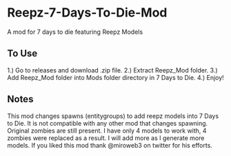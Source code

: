 # Reepz-7-Days-To-Die-Mod
A mod for 7 days to die featuring Reepz Models

## To Use

1.) Go to releases and download .zip file.
2.) Extract Reepz_Mod folder.
3.) Add Reepz_Mod folder into Mods folder directory in 7 Days to Die.
4.) Enjoy!


## Notes
This mod changes spawns (entitygroups) to add reepz models into 7 Days to Die. It is not compatible with any other mod that changes spawning. Original zombies are still present. I have only 4 models to work with, 4 zombies were replaced as a result. I will add more as I generate more models. If you liked this mod thank @miroweb3 on twitter for his efforts.